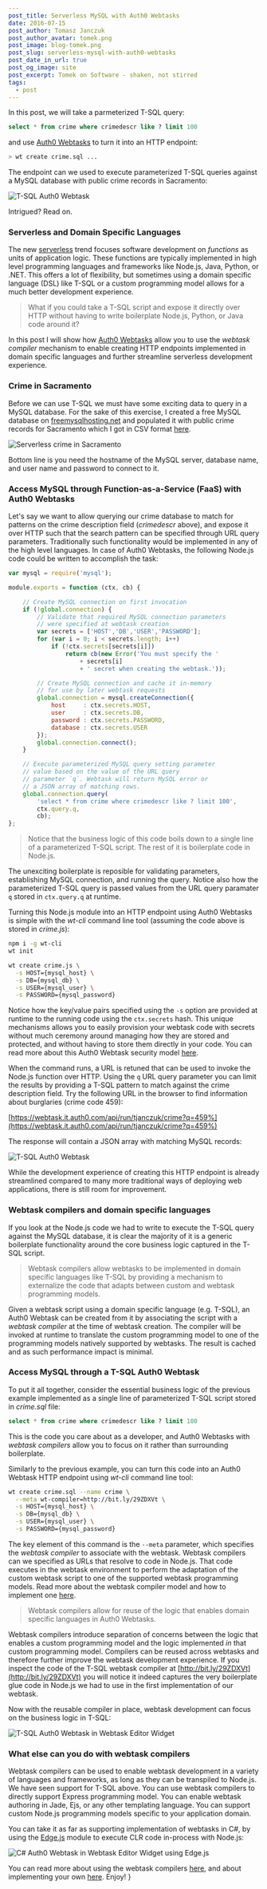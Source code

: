 ```yaml
---
post_title: Serverless MySQL with Auth0 Webtasks
date: 2016-07-15
post_author: Tomasz Janczuk
post_author_avatar: tomek.png
post_image: blog-tomek.png
post_slug: serverless-mysql-with-auth0-webtasks
post_date_in_url: true
post_og_image: site
post_excerpt: Tomek on Software - shaken, not stirred
tags:
  - post
---
```


In this post, we will take a parmeterized T-SQL query:

```sql
select * from crime where crimedescr like ? limit 100
```

and use [Auth0 Webtasks](https://webtask.io) to turn it into an HTTP endpoint:

```bash
> wt create crime.sql ...
```

The endpoint can we used to execute parameterized T-SQL queries against a MySQL database with public crime records in Sacramento: 

<img src="/assets/images/blog/tomek_blog/2016-07-15/1.png" alt="T-SQL Auth0 Webtask">

Intrigued? Read on.

### Serverless and Domain Specific Languages

The new [serverless](https://auth0.com/blog/2016/06/09/what-is-serverless/) trend focuses software development on *functions* as units of application logic. These functions are typically implemented in high level programming languages and frameworks like Node.js, Java, Python, or .NET. This offers a lot of flexibility, but sometimes using a domain specific language (DSL) like T-SQL or a custom programming model allows for a much better development experience. 

> What if you could take a T-SQL script and expose it directly over HTTP without having to write boilerplate Node.js, Python, or Java code around it?

In this post I will show how [Auth0 Webtasks](https://webtask.io) allow you to use the *webtask compiler* mechanism to enable creating HTTP endpoints implemented in domain specific languages and further streamline serverless development experience.

### Crime in Sacramento

Before we can use T-SQL we must have some exciting data to query in a MySQL database. For the sake of this exercise, I created a free MySQL database on [freemysqlhosting.net](https://www.freemysqlhosting.net/) and populated it with public crime records for Sacramento which I got in CSV format [here](https://support.spatialkey.com/spatialkey-sample-csv-data/).

<img src="/assets/images/blog/tomek_blog/2016-07-15/0.png" alt="Serverless crime in Sacramento">

Bottom line is you need the hostname of the MySQL server, database name, and user name and password to connect to it. 

### Access MySQL through Function-as-a-Service (FaaS) with Auth0 Webtasks

Let's say we want to allow querying our crime database to match for patterns on the crime description field (*crimedescr* above), and expose it over HTTP such that the search pattern can be specified through URL query parameters. Traditionally such functionality would be implemented in any of the high level languages. In case of Auth0 Webtasks, the following Node.js code could be written to accomplish the task: 

```javascript
var mysql = require('mysql');

module.exports = function (ctx, cb) {

    // Create MySQL connection on first invocation
    if (!global.connection) {
        // Validate that required MySQL connection parameters 
        // were specified at webtask creation
        var secrets = ['HOST','DB','USER','PASSWORD'];
        for (var i = 0; i < secrets.length; i++) 
            if (!ctx.secrets[secrets[i]]) 
                return cb(new Error('You must specify the ' 
                    + secrets[i] 
                    + ' secret when creating the webtask.'));

        // Create MySQL connection and cache it in-memory 
        // for use by later webtask requests
        global.connection = mysql.createConnection({
            host     : ctx.secrets.HOST,
            user     : ctx.secrets.DB,
            password : ctx.secrets.PASSWORD,
            database : ctx.secrets.USER
        });
        global.connection.connect();
    }

    // Execute parameterized MySQL query setting parameter 
    // value based on the value of the URL query 
    // parameter `q`. Webtask will return MySQL error or
    // a JSON array of matching rows.
    global.connection.query(
        'select * from crime where crimedescr like ? limit 100', 
        ctx.query.q, 
        cb);
};
```

> Notice that the business logic of this code boils down to a single line of a parameterized T-SQL script. The rest of it is boilerplate code in Node.js.

The unexciting boilerplate is reposible for validating parameters, establishing MySQL connection, and running the query. Notice also how the parameterized T-SQL query is passed values from the URL query paramater `q` stored in `ctx.query.q` at runtime.

Turning this Node.js module into an HTTP endpoint using Auth0 Webtasks is simple with the *wt-cli* command line tool (assuming the code above is stored in *crime.js*): 

```bash
npm i -g wt-cli
wt init

wt create crime.js \
  -s HOST={mysql_host} \
  -s DB={mysql_db} \
  -s USER={mysql_user} \
  -s PASSWORD={mysql_password}
```

Notice how the key/value pairs specified using the `-s` option are provided at runtime to the running code using the `ctx.secrets` hash. This unique mechanisms allows you to easily provision your webtask code with secrets without much ceremony around managing how they are stored and protected, and without having to store them directly in your code. You can read more about this Auth0 Webtask security model [here](https://webtask.io/docs/how). 

When the command runs, a URL is retuned that can be used to invoke the Node.js function over HTTP. Using the `q` URL query parameter you can limit the results by providing a T-SQL pattern to match against the crime description field. Try the following URL in the browser to find information about burglaries (crime code 459):

[https://webtask.it.auth0.com/api/run/tjanczuk/crime?q=459%](https://webtask.it.auth0.com/api/run/tjanczuk/crime?q=459%)

The response will contain a JSON array with matching MySQL records:

<img src="/assets/images/blog/tomek_blog/2016-07-15/1.png" alt="T-SQL Auth0 Webtask">

While the development experience of creating this HTTP endpoint is already streamlined compared to many more traditional ways of deploying web applications, there is still room for improvement. 

### Webtask compilers and domain specific languages

If you look at the Node.js code we had to write to execute the T-SQL query against the MySQL database, it is clear the majority of it is a generic boilerplate functionality around the core business logic captured in the T-SQL script. 

> Webtask compilers allow webtasks to be implemented in domain specific languages like T-SQL by providing a mechanism to externalize the code that adapts between custom and webtask programming models.

Given a webtask script using a domain specific language (e.g. T-SQL), an Auth0 Webtask can be created from it by associating the script with a *webtask compiler* at the time of webtask creation. The compiler will be invoked at runtime to translate the custom programming model to one of the programming models natively supported by webtasks. The result is cached and as such performance impact is minimal. 

### Access MySQL through a T-SQL Auth0 Webtask

To put it all together, consider the essential business logic of the previous example implemented as a single line of parameterized T-SQL script stored in *crime.sql* file: 

```sql
select * from crime where crimedescr like ? limit 100
```

This is the code you care about as a developer, and Auth0 Webtasks with *webtask compilers* allow you to focus on it rather than surrounding boilerplate. 

Similarly to the previous example, you can turn this code into an Auth0 Webtask HTTP endpoint using *wt-cli* command line tool:

```bash
wt create crime.sql --name crime \
  --meta wt-compiler=http://bit.ly/29ZDXVt \
  -s HOST={mysql_host} \
  -s DB={mysql_db} \
  -s USER={mysql_user} \
  -s PASSWORD={mysql_password}
```

The key element of this command is the `--meta` parameter, which specifies the *webtask compiler* to associate with the webtask. Webtask compilers can we specified as URLs that resolve to code in Node.js. That code executes in the webtask environment to perform the adaptation of the custom webtask script to one of the supported webtask programming models. Read more about the webtask compiler model and how to implement one [here](https://webtask.io/docs/webtask-compilers). 

> Webtask compilers allow for reuse of the logic that enables domain specific languages in Auth0 Webtasks. 

Webtask compilers introduce separation of concerns between the logic that enables a custom programming model and the logic implemented *in* that custom programming model. Compilers can be reused across webtasks and therefore further improve the webtask development experience. If you inspect the code of the T-SQL webtask compiler at [http://bit.ly/29ZDXVt](http://bit.ly/29ZDXVt) you will notice it indeed captures the very boilerplate glue code in Node.js we had to use in the first implementation of our webtask. 

Now with the reusable compiler in place, webtask development can focus on the business logic in T-SQL:

<img src="/assets/images/blog/tomek_blog/2016-07-15/2.png" alt="T-SQL Auth0 Webtask in Webtask Editor Widget">

### What else can you do with webtask compilers

Webtask compilers can be used to enable webtask development in a variety of languages and frameworks, as long as they can be transpiled to Node.js. We have seen support for T-SQL above. You can use webtask compilers to directly support Express programming model. You can enable webtask authoring in Jade, Ejs, or any other templating language. You can support custom Node.js programming models specific to your application domain. 

You can take it as far as supporting implementation of webtasks in C#, by using the [Edge.js](https://github.com/tjanczuk/edge) module to execute CLR code in-process with Node.js: 

<img src="/assets/images/blog/tomek_blog/2016-07-15/3.png" alt="C# Auth0 Webtask in Webtask Editor Widget using Edge.js">

You can read more about using the webtask compilers [here](https://webtask.io/docs/model#webtask-compilers), and about implementing your own [here](https://webtask.io/docs/webtask-compilers). Enjoy!
}